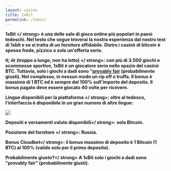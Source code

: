 ```yaml
---
layout: casino
title: 1xBit
permalink: /1xbit/
---
```


<strong>1xBit </ strong> è una delle sale di gioco online più popolari in paesi tedeschi. Nel testo che segue troverai la nostra esperienza dal nostro test di 1xbit e se si tratta di un fornitore affidabile. Dietro i casinò di bitcoin è spesso frode, pizzico o solo un'offerta serio.

<strong>tl; dr (troppo a lungo, non ha letto) </ strong>: con più di 3.500 giochi e scommesse sportive, 1xBit è un giocatore serio nello spazio del casinò BTC. Tuttavia, solo i giochi a dadi sono "<a href="http://www.btccasino.it/provably-fair/">provably fair</a> (probabilmente giusti). Nel complesso, in nessun modo un rip off o truffa. Il bonus è massimo di 1 BTC ed è sempre del 100% sull'importo del deposito. Il bonus pagato deve essere giocato 40 volte per ricevere.

<strong>Lingue disponibili per la piattaforma </ strong>: oltre al tedesco, l'interfaccia è disponibile in un gran numero di altre lingue:

<img src="http://www.btccasino.it/images/1xbit-lingua.jpg">

<strong>Depositi e versamenti valute disponibili</ strong>: solo Bitcoin.

<strong>Posizione del fornitore </ strong>: Russia.

<strong>Bonus Cloudbet</ strong>: il bonus massimo di deposito è 1 Bitcoin (1 BTC) al 100% (valido solo per il primo deposito).

<strong>Probabilmente giusto?</ strong> A 1xBit solo i giochi a dadi sono "provably fair" (probabilmente giusti).

